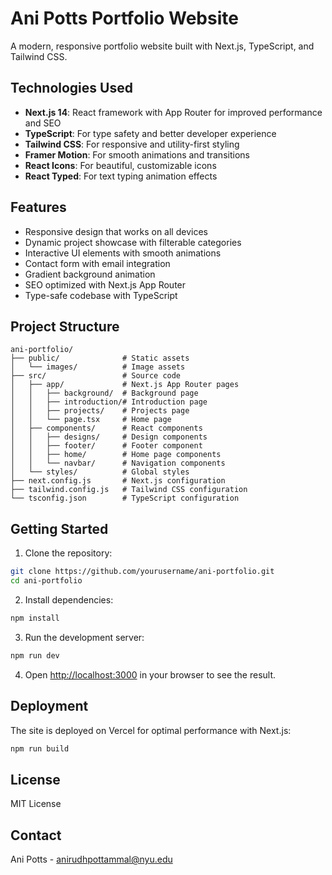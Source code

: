 # Ani Potts Portfolio Website

A modern, responsive portfolio website built with Next.js, TypeScript, and Tailwind CSS.

## Technologies Used

- **Next.js 14**: React framework with App Router for improved performance and SEO
- **TypeScript**: For type safety and better developer experience
- **Tailwind CSS**: For responsive and utility-first styling
- **Framer Motion**: For smooth animations and transitions
- **React Icons**: For beautiful, customizable icons
- **React Typed**: For text typing animation effects

## Features

- Responsive design that works on all devices
- Dynamic project showcase with filterable categories
- Interactive UI elements with smooth animations
- Contact form with email integration
- Gradient background animation
- SEO optimized with Next.js App Router
- Type-safe codebase with TypeScript

## Project Structure

```
ani-portfolio/
├── public/              # Static assets
│   └── images/          # Image assets
├── src/                 # Source code
│   ├── app/             # Next.js App Router pages
│   │   ├── background/  # Background page
│   │   ├── introduction/# Introduction page
│   │   ├── projects/    # Projects page
│   │   └── page.tsx     # Home page
│   ├── components/      # React components
│   │   ├── designs/     # Design components
│   │   ├── footer/      # Footer component
│   │   ├── home/        # Home page components
│   │   └── navbar/      # Navigation components
│   └── styles/          # Global styles
├── next.config.js       # Next.js configuration
├── tailwind.config.js   # Tailwind CSS configuration
└── tsconfig.json        # TypeScript configuration
```

## Getting Started

1. Clone the repository:

```bash
git clone https://github.com/yourusername/ani-portfolio.git
cd ani-portfolio
```

2. Install dependencies:

```bash
npm install
```

3. Run the development server:

```bash
npm run dev
```

4. Open [http://localhost:3000](http://localhost:3000) in your browser to see the result.

## Deployment

The site is deployed on Vercel for optimal performance with Next.js:

```bash
npm run build
```

## License

MIT License

## Contact

Ani Potts - [anirudhpottammal@nyu.edu](mailto:anirudhpottammal@nyu.edu)
